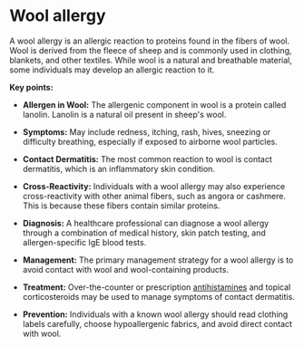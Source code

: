 # Wool allergy

A wool allergy is an allergic reaction to proteins found in the fibers of wool. Wool is derived from the fleece of sheep and is commonly used in clothing, blankets, and other textiles. While wool is a natural and breathable material, some individuals may develop an allergic reaction to it.

**Key points:**

* **Allergen in Wool:** The allergenic component in wool is a protein called lanolin. Lanolin is a natural oil present in sheep's wool.

* **Symptoms:** May include redness, itching, rash, hives, sneezing or difficulty breathing, especially if exposed to airborne wool particles.

* **Contact Dermatitis:** The most common reaction to wool is contact dermatitis, which is an inflammatory skin condition.

* **Cross-Reactivity:** Individuals with a wool allergy may also experience cross-reactivity with other animal fibers, such as angora or cashmere. This is because these fibers contain similar proteins.

* **Diagnosis:** A healthcare professional can diagnose a wool allergy through a combination of medical history, skin patch testing, and allergen-specific IgE blood tests.

* **Management:** The primary management strategy for a wool allergy is to avoid contact with wool and wool-containing products.

* **Treatment:** Over-the-counter or prescription [antihistamines](../antihistamines/) and topical corticosteroids may be used to manage symptoms of contact dermatitis.

* **Prevention:** Individuals with a known wool allergy should read clothing labels carefully, choose hypoallergenic fabrics, and avoid direct contact with wool.
